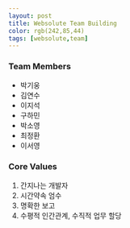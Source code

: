 ```yaml
---
layout: post
title: Websolute Team Building
color: rgb(242,85,44)
tags: [websolute,team]
---
```


### Team Members
- 박기웅
- 김연수
- 이지석
- 구하민
- 박소영
- 최정환
- 이서영

### Core Values
1. 간지나는 개발자
2. 시간약속 엄수
3. 명확한 보고
4. 수평적 인간관계, 수직적 업무 할당
